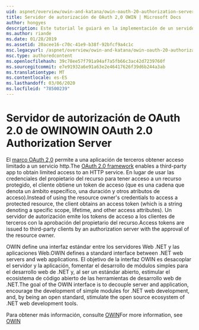 ```yaml
---
uid: aspnet/overview/owin-and-katana/owin-oauth-20-authorization-server
title: Servidor de autorización de OAuth 2,0 OWIN | Microsoft Docs
author: hongyes
description: Este tutorial le guiará en la implementación de un servidor de autorización de OAuth 2,0 mediante middleware de OAuth de OWIN. Este es un tutorial avanzado que solo outlin...
ms.author: riande
ms.date: 01/28/2019
ms.assetid: 20acee16-c70c-41e9-b38f-92bfcf9a4c1c
msc.legacyurl: /aspnet/overview/owin-and-katana/owin-oauth-20-authorization-server
msc.type: authoredcontent
ms.openlocfilehash: 39c78ee57f791a94af7a5fb66c3ac42d7239760f
ms.sourcegitcommit: e7e91932a6e91a63e2e46417626f39d6b244a3ab
ms.translationtype: MT
ms.contentlocale: es-ES
ms.lasthandoff: 03/06/2020
ms.locfileid: "78500239"
---
```

# <a name="owin-oauth-20-authorization-server"></a><span data-ttu-id="dda6b-104">Servidor de autorización de OAuth 2.0 de OWIN</span><span class="sxs-lookup"><span data-stu-id="dda6b-104">OWIN OAuth 2.0 Authorization Server</span></span>

<span data-ttu-id="dda6b-105">El [marco OAuth 2,0](http://tools.ietf.org/html/rfc6749) permite a una aplicación de terceros obtener acceso limitado a un servicio http.</span><span class="sxs-lookup"><span data-stu-id="dda6b-105">The [OAuth 2.0 framework](http://tools.ietf.org/html/rfc6749) enables a third-party app to obtain limited access to an HTTP service.</span></span> <span data-ttu-id="dda6b-106">En lugar de usar las credenciales del propietario del recurso para tener acceso a un recurso protegido, el cliente obtiene un token de acceso (que es una cadena que denota un ámbito específico, una duración y otros atributos de acceso).</span><span class="sxs-lookup"><span data-stu-id="dda6b-106">Instead of using the resource owner's credentials to access a protected resource, the client obtains an access token (which is a string denoting a specific scope, lifetime, and other access attributes).</span></span> <span data-ttu-id="dda6b-107">Un servidor de autorización emite los tokens de acceso a los clientes de terceros con la aprobación del propietario del recurso.</span><span class="sxs-lookup"><span data-stu-id="dda6b-107">Access tokens are issued to third-party clients by an authorization server with the approval of the resource owner.</span></span>

<span data-ttu-id="dda6b-108">OWIN define una interfaz estándar entre los servidores Web .NET y las aplicaciones Web.</span><span class="sxs-lookup"><span data-stu-id="dda6b-108">OWIN defines a standard interface between .NET web servers and web applications.</span></span> <span data-ttu-id="dda6b-109">El objetivo de la interfaz OWIN es desacoplar el servidor y la aplicación, fomentar el desarrollo de módulos simples para el desarrollo web de .NET y, al ser un estándar abierto, estimular el ecosistema de código abierto de las herramientas de desarrollo web de .NET.</span><span class="sxs-lookup"><span data-stu-id="dda6b-109">The goal of the OWIN interface is to decouple server and application, encourage the development of simple modules for .NET web development, and, by being an open standard, stimulate the open source ecosystem of .NET web development tools.</span></span>

<span data-ttu-id="dda6b-110">Para obtener más información, consulte [OWIN](http://owin.org/)</span><span class="sxs-lookup"><span data-stu-id="dda6b-110">For more information, see [OWIN](http://owin.org/)</span></span>

